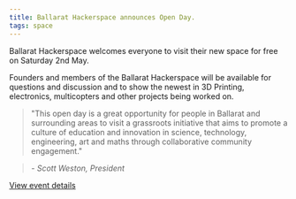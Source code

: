 ```yaml
---
title: Ballarat Hackerspace announces Open Day.
tags: space
---
```

Ballarat Hackerspace welcomes everyone to visit their new space for free on Saturday 2nd May.

<!--more-->

Founders and members of the Ballarat Hackerspace will be available for questions and discussion and to show the newest in 3D Printing, electronics, multicopters and other projects being worked on.

> "This open day is a great opportunity for people in Ballarat and surrounding areas to visit a grassroots initiative that aims to promote a culture of education and innovation in science, technology, engineering, art and maths through collaborative community engagement."

> _- Scott Weston, President_

[View event details](http://ballarathackerspace.org.au/events/2015-05/open-day-2015)
